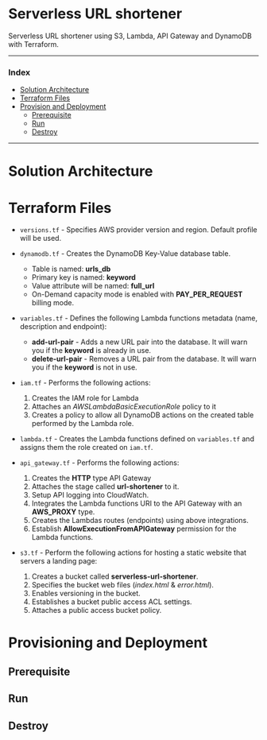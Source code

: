 # Serverless URL shortener

Serverless URL shortener using S3, Lambda, API Gateway and DynamoDB with Terraform.

---

### Index
* <a href="#solution-architecture">Solution Architecture</a>
* <a href="#terraform-files">Terraform Files</a>
* <a href="#provision-and-deployment">Provision and Deployment</a>
  * <a href="#prerequisite">Prerequisite</a>
  * <a href="#run">Run</a>
  * <a href="#destroy">Destroy</a>

---

# Solution Architecture

# Terraform Files

* ``versions.tf`` - Specifies AWS provider version and region. Default profile will be used.


* ``dynamodb.tf`` - Creates the DynamoDB Key-Value database table.
  * Table is named: **urls_db**
  * Primary key is named: **keyword**
  * Value attribute will be named: **full_url**
  * On-Demand capacity mode is enabled with **PAY_PER_REQUEST** billing mode.


* ``variables.tf`` - Defines the following Lambda functions metadata (name, description and endpoint):
  * **add-url-pair** - Adds a new URL pair into the database. It will warn you if the **keyword** is already in use.
  * **delete-url-pair** - Removes a URL pair from the database. It will warn you if the **keyword** is not in use.


* ``iam.tf`` - Performs the following actions:
  1. Creates the IAM role for Lambda
  2. Attaches an *AWSLambdaBasicExecutionRole* policy to it 
  3. Creates a policy to allow all DynamoDB actions on the created table performed by the Lambda role.


* ``lambda.tf`` - Creates the Lambda functions defined on ``variables.tf`` and assigns them the role created on ``iam.tf``.


* ``api_gateway.tf`` - Performs the following actions:
  1. Creates the **HTTP** type API Gateway
  2. Attaches the stage called **url-shortener** to it.
  3. Setup API logging into CloudWatch.
  4. Integrates the Lambda functions URI to the API Gateway with an **AWS_PROXY** type.
  5. Creates the Lambdas routes (endpoints) using above integrations.
  6. Establish **AllowExecutionFromAPIGateway** permission for the Lambda functions.


* ``s3.tf`` - Perform the following actions for hosting a static website that servers a landing page:
  1. Creates a bucket called **serverless-url-shortener**.
  2. Specifies the bucket web files (*index.html* & *error.html*).
  3. Enables versioning in the bucket.
  4. Establishes a bucket public access ACL settings.
  5. Attaches a public access bucket policy.


# Provisioning and Deployment

## Prerequisite

## Run

## Destroy

